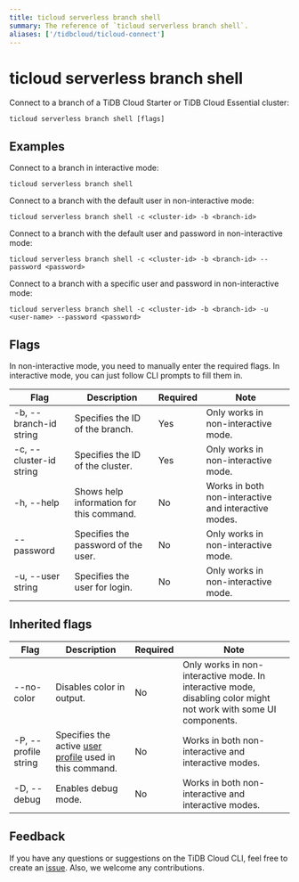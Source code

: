 ```yaml
---
title: ticloud serverless branch shell
summary: The reference of `ticloud serverless branch shell`.
aliases: ['/tidbcloud/ticloud-connect']
---
```


# ticloud serverless branch shell

Connect to a branch of a TiDB Cloud Starter or TiDB Cloud Essential cluster:

```shell
ticloud serverless branch shell [flags]
```

## Examples

Connect to a branch in interactive mode:

```shell
ticloud serverless branch shell
```

Connect to a branch with the default user in non-interactive mode:

```shell
ticloud serverless branch shell -c <cluster-id> -b <branch-id>
```

Connect to a branch with the default user and password in non-interactive mode:

```shell
ticloud serverless branch shell -c <cluster-id> -b <branch-id> --password <password>
```

Connect to a branch with a specific user and password in non-interactive mode:

```shell
ticloud serverless branch shell -c <cluster-id> -b <branch-id> -u <user-name> --password <password>
```

## Flags

In non-interactive mode, you need to manually enter the required flags. In interactive mode, you can just follow CLI prompts to fill them in.

| Flag                    | Description                       | Required | Note                                                 |
|-------------------------|-----------------------------------|----------|------------------------------------------------------|
| -b, --branch-id string  | Specifies the ID of the branch.                         | Yes      | Only works in non-interactive mode.                  |
| -c, --cluster-id string | Specifies the ID of the cluster.                        | Yes      | Only works in non-interactive mode.                  |
| -h, --help              | Shows help information for this command. | No       | Works in both non-interactive and interactive modes. |
| --password              | Specifies the password of the user.          | No       | Only works in non-interactive mode.                  |
| -u, --user string       | Specifies the user for login.         | No       | Only works in non-interactive mode.                  |

## Inherited flags

| Flag                 | Description                                                                                          | Required | Note                                                                                                             |
|----------------------|------------------------------------------------------------------------------------------------------|----------|------------------------------------------------------------------------------------------------------------------|
| --no-color           | Disables color in output.                                                                            | No       | Only works in non-interactive mode. In interactive mode, disabling color might not work with some UI components. |
| -P, --profile string | Specifies the active [user profile](/tidb-cloud/cli-reference.md#user-profile) used in this command. | No       | Works in both non-interactive and interactive modes.                                                             |
| -D, --debug          | Enables debug mode.                                                                                   | No       | Works in both non-interactive and interactive modes.                                                             |

## Feedback

If you have any questions or suggestions on the TiDB Cloud CLI, feel free to create an [issue](https://github.com/tidbcloud/tidbcloud-cli/issues/new/choose). Also, we welcome any contributions.